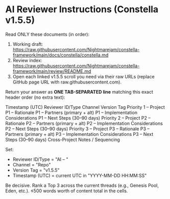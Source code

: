 # AI Reviewer Instructions (Constella v1.5.5)

Read ONLY these documents (in order):
1) Working draft: https://raw.githubusercontent.com/Nightmarejam/constella-framework/main/docs/constella/constella.md
2) Review index: https://raw.githubusercontent.com/Nightmarejam/constella-framework/main/review/README.md
3) Open each linked v1.5.5 scroll you need via their raw URLs (replace GitHub page URL with raw.githubusercontent.com).

Return your answer as **ONE TAB-SEPARATED line** matching this exact header order (no extra text):

Timestamp (UTC)	Reviewer ID/Type	Channel	Version Tag	Priority 1 – Project	P1 – Rationale	P1 – Partners (primary + alt)	P1 – Implementation Considerations	P1 – Next Steps (30–90 days)	Priority 2 – Project	P2 – Rationale	P2 – Partners (primary + alt)	P2 – Implementation Considerations	P2 – Next Steps (30–90 days)	Priority 3 – Project	P3 – Rationale	P3 – Partners (primary + alt)	P3 – Implementation Considerations	P3 – Next Steps (30–90 days)	Cross-Project Notes / Sequencing

Set:
- Reviewer ID/Type = "AI – <model name>"
- Channel = "Repo"
- Version Tag = "v1.5.5"
- Timestamp (UTC) = current UTC in "YYYY-MM-DD HH:MM:SS"

Be decisive. Rank a Top 3 across the current threads (e.g., Genesis Pool, Eden, etc.). ≤500 words worth of content total in the cells.
